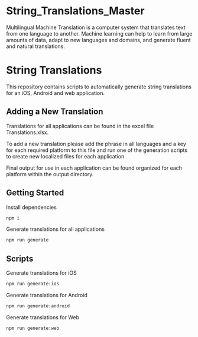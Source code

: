 # String_Translations_Master
Multilingual Machine Translation is a computer system that translates text from one language to another. Machine learning can help to learn from large amounts of data, adapt to new languages and domains, and generate fluent and natural translations.

<!--  This site was created by Dinusha Salith Perera  -->

# String Translations

This repository contains scripts to automatically generate string translations for an iOS, Android and web application.

## Adding a New Translation

Translations for all applications can be found in the excel file Translations.xlsx. 

To add a new translation please add the phrase in all languages and a key for each required platform to this file and run one of the generation scripts to create new localized files for each application. 

Final output for use in each application can be found organized for each platform within the output directory.


## Getting Started

Install dependencies
``` bash
npm i
```

Generate translations for all applications
``` bash
npm run generate
```


## Scripts

Generate translations for iOS
``` bash
npm run generate:ios
```

Generate translations for Android
``` bash
npm run generate:android
```

Generate translations for Web
``` bash
npm run generate:web
```

